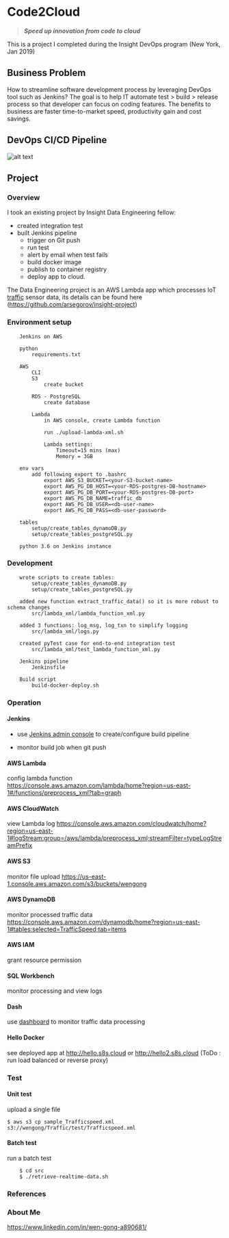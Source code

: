 # Code2Cloud
> ***Speed up innovation from code to cloud***

This is a project I completed during the Insight DevOps program (New York, Jan 2019)

## Business Problem
How to streamline software development process by leveraging DevOps tool such as Jenkins? 
The goal is to help IT automate test > build > release process so that developer can focus on coding features. The benefits to business are faster time-to-market speed, productivity gain and cost savings.

DevOps CI/CD Pipeline
----------------------
![alt text](https://github.com/wgong/code2cloud/blob/master/images/Wen_Gong-DevOps-CI-CD.jpg "Code2Cloud Pipeline")

## Project 

### Overview

I took an existing project by Insight Data Engineering fellow:
* created integration test
* built Jenkins pipeline 
	- trigger on Git push
	- run test
	- alert by email when test fails
	- build docker image
	- publish to container registry
	- deploy app to cloud.

The Data Engineering project is an AWS Lambda app which processes IoT [traffic](https://github.com/arsegorov/insight-project) sensor data, its details can be found here (https://github.com/arsegorov/insight-project)

### Environment setup 
```
	Jenkins on AWS

	python
		requirements.txt

	AWS
		CLI
		S3
			create bucket
			
		RDS - PostgreSQL
			create database

		Lambda
			in AWS console, create Lambda function
			
			run ./upload-lambda-xml.sh
			
			Lambda settings:
				Timeout=15 mins (max)
				Memory = 3GB
		
	env vars
		add following export to .bashrc
			export AWS_S3_BUCKET=<your-S3-bucket-name>
			export AWS_PG_DB_HOST=<your-RDS-postgres-DB-hostname>
			export AWS_PG_DB_PORT=<your-RDS-postgres-DB-port>
			export AWS_PG_DB_NAME=traffic_db
			export AWS_PG_DB_USER=<db-user-name>
			export AWS_PG_DB_PASS=<db-user-password>
	
	tables
		setup/create_tables_dynamoDB.py  
		setup/create_tables_postgreSQL.py
		
	python 3.6 on Jenkins instance
```

### Development
```
	wrote scripts to create tables:
		setup/create_tables_dynamoDB.py
		setup/create_tables_postgreSQL.py
		
	added new function extract_traffic_data() so it is more robust to schema changes
		src/lambda_xml/lambda_function_xml.py
	
	added 3 functions: log_msg, log_txn to simplify logging
		src/lambda_xml/logs.py
	
	created pyTest case for end-to-end integration test
		src/lambda_xml/test_lambda_function_xml.py

	Jenkins pipeline
		Jenkinsfile
		
	Build script
		build-docker-deploy.sh
```

### Operation

#### Jenkins
* use [Jenkins admin console](http://jenkins.s8s.cloud) to create/configure build pipeline

* monitor build job when git push


#### AWS Lambda
config lambda function 			
https://console.aws.amazon.com/lambda/home?region=us-east-1#/functions/preprocess_xml?tab=graph
	
#### AWS CloudWatch
view Lambda log	
https://console.aws.amazon.com/cloudwatch/home?region=us-east-1#logStream:group=/aws/lambda/preprocess_xml;streamFilter=typeLogStreamPrefix

#### AWS S3
monitor file upload
https://us-east-1.console.aws.amazon.com/s3/buckets/wengong
	
#### AWS DynamoDB
monitor processed traffic data
https://console.aws.amazon.com/dynamodb/home?region=us-east-1#tables:selected=TrafficSpeed;tab=items
	
#### AWS IAM
grant resource permission

#### SQL Workbench
monitor processing and view logs

#### Dash
use [dashboard](dash.s8s.cloud) to monitor traffic data processing

#### Hello Docker
see deployed app at http://hello.s8s.cloud or http://hello2.s8s.cloud 
(ToDo : run load balanced or reverse proxy)

### Test

#### Unit test

upload a single file

```
$ aws s3 cp sample_Trafficspeed.xml s3://wengong/Traffic/test/Trafficspeed.xml
```

#### Batch test

run a batch test

```
	$ cd src
	$ ./retrieve-realtime-data.sh
```

### References


### About Me
https://www.linkedin.com/in/wen-gong-a890681/

